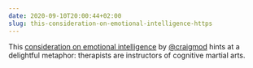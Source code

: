 ```yaml
---
date: 2020-09-10T20:00:44+02:00
slug: this-consideration-on-emotional-intelligence-https
---
```

This [consideration on emotional intelligence](https://craigmod.com/roden/043/) by [@craigmod](https://twitter.com/craigmod) hints at a delightful metaphor: therapists are instructors of cognitive martial arts.


